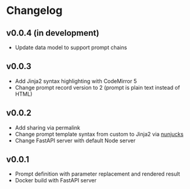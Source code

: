 # Changelog

## v0.0.4 (in development)

* Update data model to support prompt chains

## v0.0.3

* Add Jinja2 syntax highlighting with CodeMirror 5
* Change prompt record version to 2 (prompt is plain text instead of HTML)

## v0.0.2

* Add sharing via permalink
* Change prompt template syntax from custom to Jinja2 via [nunjucks](https://mozilla.github.io/nunjucks/)
* Change FastAPI server with default Node server

## v0.0.1

* Prompt definition with parameter replacement and rendered result
* Docker build with FastAPI server